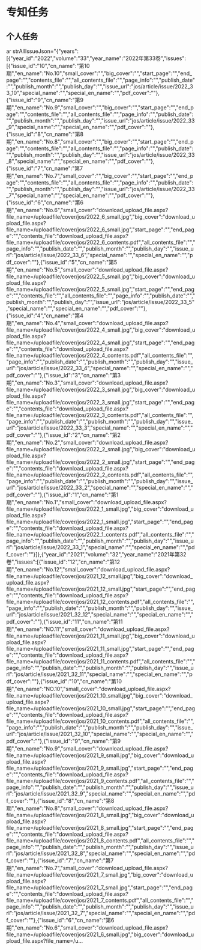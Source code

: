 # 专知任务

## 个人任务

ar strAllIssueJson="{\"years\":[{\"year_id\":\"2022\",\"volume\":\"33\",\"year_name\":\"2022年第33卷\",\"issues\":[{\"issue_id\":\"10\",\"cn_name\":\"第10期\",\"en_name\":\"No.10\",\"small_cover\":\"\",\"big_cover\":\"\",\"start_page\":\"\",\"end_page\":\"\",\"contents_file\":\"\",\"all_contents_file\":\"\",\"page_info\":\"\",\"publish_date\":\"\",\"publish_month\":\"\",\"publish_day\":\"\",\"issue_url\":\"jos/article/issue/2022_33_10\",\"special_name\":\"\",\"special_en_name\":\"\",\"pdf_cover\":\"\"},{\"issue_id\":\"9\",\"cn_name\":\"第9期\",\"en_name\":\"No.9\",\"small_cover\":\"\",\"big_cover\":\"\",\"start_page\":\"\",\"end_page\":\"\",\"contents_file\":\"\",\"all_contents_file\":\"\",\"page_info\":\"\",\"publish_date\":\"\",\"publish_month\":\"\",\"publish_day\":\"\",\"issue_url\":\"jos/article/issue/2022_33_9\",\"special_name\":\"\",\"special_en_name\":\"\",\"pdf_cover\":\"\"},{\"issue_id\":\"8\",\"cn_name\":\"第8期\",\"en_name\":\"No.8\",\"small_cover\":\"\",\"big_cover\":\"\",\"start_page\":\"\",\"end_page\":\"\",\"contents_file\":\"\",\"all_contents_file\":\"\",\"page_info\":\"\",\"publish_date\":\"\",\"publish_month\":\"\",\"publish_day\":\"\",\"issue_url\":\"jos/article/issue/2022_33_8\",\"special_name\":\"\",\"special_en_name\":\"\",\"pdf_cover\":\"\"},{\"issue_id\":\"7\",\"cn_name\":\"第7期\",\"en_name\":\"No.7\",\"small_cover\":\"\",\"big_cover\":\"\",\"start_page\":\"\",\"end_page\":\"\",\"contents_file\":\"\",\"all_contents_file\":\"\",\"page_info\":\"\",\"publish_date\":\"\",\"publish_month\":\"\",\"publish_day\":\"\",\"issue_url\":\"jos/article/issue/2022_33_7\",\"special_name\":\"\",\"special_en_name\":\"\",\"pdf_cover\":\"\"},{\"issue_id\":\"6\",\"cn_name\":\"第6期\",\"en_name\":\"No.6\",\"small_cover\":\"download_upload_file.aspx?file_name=/uploadfile/cover/jos/2022_6_small.jpg\",\"big_cover\":\"download_upload_file.aspx?file_name=/uploadfile/cover/jos/2022_6_small.jpg\",\"start_page\":\"\",\"end_page\":\"\",\"contents_file\":\"download_upload_file.aspx?file_name=/uploadfile/cover/jos/2022_6_contents.pdf\",\"all_contents_file\":\"\",\"page_info\":\"\",\"publish_date\":\"\",\"publish_month\":\"\",\"publish_day\":\"\",\"issue_url\":\"jos/article/issue/2022_33_6\",\"special_name\":\"\",\"special_en_name\":\"\",\"pdf_cover\":\"\"},{\"issue_id\":\"5\",\"cn_name\":\"第5期\",\"en_name\":\"No.5\",\"small_cover\":\"download_upload_file.aspx?file_name=/uploadfile/cover/jos/2022_5_small.jpg\",\"big_cover\":\"download_upload_file.aspx?file_name=/uploadfile/cover/jos/2022_5_small.jpg\",\"start_page\":\"\",\"end_page\":\"\",\"contents_file\":\"\",\"all_contents_file\":\"\",\"page_info\":\"\",\"publish_date\":\"\",\"publish_month\":\"\",\"publish_day\":\"\",\"issue_url\":\"jos/article/issue/2022_33_5\",\"special_name\":\"\",\"special_en_name\":\"\",\"pdf_cover\":\"\"},{\"issue_id\":\"4\",\"cn_name\":\"第4期\",\"en_name\":\"No.4\",\"small_cover\":\"download_upload_file.aspx?file_name=/uploadfile/cover/jos/2022_4_small.jpg\",\"big_cover\":\"download_upload_file.aspx?file_name=/uploadfile/cover/jos/2022_4_small.jpg\",\"start_page\":\"\",\"end_page\":\"\",\"contents_file\":\"download_upload_file.aspx?file_name=/uploadfile/cover/jos/2022_4_contents.pdf\",\"all_contents_file\":\"\",\"page_info\":\"\",\"publish_date\":\"\",\"publish_month\":\"\",\"publish_day\":\"\",\"issue_url\":\"jos/article/issue/2022_33_4\",\"special_name\":\"\",\"special_en_name\":\"\",\"pdf_cover\":\"\"},{\"issue_id\":\"3\",\"cn_name\":\"第3期\",\"en_name\":\"No.3\",\"small_cover\":\"download_upload_file.aspx?file_name=/uploadfile/cover/jos/2022_3_small.jpg\",\"big_cover\":\"download_upload_file.aspx?file_name=/uploadfile/cover/jos/2022_3_small.jpg\",\"start_page\":\"\",\"end_page\":\"\",\"contents_file\":\"download_upload_file.aspx?file_name=/uploadfile/cover/jos/2022_3_contents.pdf\",\"all_contents_file\":\"\",\"page_info\":\"\",\"publish_date\":\"\",\"publish_month\":\"\",\"publish_day\":\"\",\"issue_url\":\"jos/article/issue/2022_33_3\",\"special_name\":\"\",\"special_en_name\":\"\",\"pdf_cover\":\"\"},{\"issue_id\":\"2\",\"cn_name\":\"第2期\",\"en_name\":\"No.2\",\"small_cover\":\"download_upload_file.aspx?file_name=/uploadfile/cover/jos/2022_2_small.jpg\",\"big_cover\":\"download_upload_file.aspx?file_name=/uploadfile/cover/jos/2022_2_small.jpg\",\"start_page\":\"\",\"end_page\":\"\",\"contents_file\":\"download_upload_file.aspx?file_name=/uploadfile/cover/jos/2022_2_contents.pdf\",\"all_contents_file\":\"\",\"page_info\":\"\",\"publish_date\":\"\",\"publish_month\":\"\",\"publish_day\":\"\",\"issue_url\":\"jos/article/issue/2022_33_2\",\"special_name\":\"\",\"special_en_name\":\"\",\"pdf_cover\":\"\"},{\"issue_id\":\"1\",\"cn_name\":\"第1期\",\"en_name\":\"No.1\",\"small_cover\":\"download_upload_file.aspx?file_name=/uploadfile/cover/jos/2022_1_small.jpg\",\"big_cover\":\"download_upload_file.aspx?file_name=/uploadfile/cover/jos/2022_1_small.jpg\",\"start_page\":\"\",\"end_page\":\"\",\"contents_file\":\"download_upload_file.aspx?file_name=/uploadfile/cover/jos/2022_1_contents.pdf\",\"all_contents_file\":\"\",\"page_info\":\"\",\"publish_date\":\"\",\"publish_month\":\"\",\"publish_day\":\"\",\"issue_url\":\"jos/article/issue/2022_33_1\",\"special_name\":\"\",\"special_en_name\":\"\",\"pdf_cover\":\"\"}]},{\"year_id\":\"2021\",\"volume\":\"32\",\"year_name\":\"2021年第32卷\",\"issues\":[{\"issue_id\":\"12\",\"cn_name\":\"第12期\",\"en_name\":\"No.12\",\"small_cover\":\"download_upload_file.aspx?file_name=/uploadfile/cover/jos/2021_12_small.jpg\",\"big_cover\":\"download_upload_file.aspx?file_name=/uploadfile/cover/jos/2021_12_small.jpg\",\"start_page\":\"\",\"end_page\":\"\",\"contents_file\":\"download_upload_file.aspx?file_name=/uploadfile/cover/jos/2021_12_contents.pdf\",\"all_contents_file\":\"\",\"page_info\":\"\",\"publish_date\":\"\",\"publish_month\":\"\",\"publish_day\":\"\",\"issue_url\":\"jos/article/issue/2021_32_12\",\"special_name\":\"\",\"special_en_name\":\"\",\"pdf_cover\":\"\"},{\"issue_id\":\"11\",\"cn_name\":\"第11期\",\"en_name\":\"NO.11\",\"small_cover\":\"download_upload_file.aspx?file_name=/uploadfile/cover/jos/2021_11_small.jpg\",\"big_cover\":\"download_upload_file.aspx?file_name=/uploadfile/cover/jos/2021_11_small.jpg\",\"start_page\":\"\",\"end_page\":\"\",\"contents_file\":\"download_upload_file.aspx?file_name=/uploadfile/cover/jos/2021_11_contents.pdf\",\"all_contents_file\":\"\",\"page_info\":\"\",\"publish_date\":\"\",\"publish_month\":\"\",\"publish_day\":\"\",\"issue_url\":\"jos/article/issue/2021_32_11\",\"special_name\":\"\",\"special_en_name\":\"\",\"pdf_cover\":\"\"},{\"issue_id\":\"10\",\"cn_name\":\"第10期\",\"en_name\":\"NO.10\",\"small_cover\":\"download_upload_file.aspx?file_name=/uploadfile/cover/jos/2021_10_small.jpg\",\"big_cover\":\"download_upload_file.aspx?file_name=/uploadfile/cover/jos/2021_10_small.jpg\",\"start_page\":\"\",\"end_page\":\"\",\"contents_file\":\"download_upload_file.aspx?file_name=/uploadfile/cover/jos/2021_10_contents.pdf\",\"all_contents_file\":\"\",\"page_info\":\"\",\"publish_date\":\"\",\"publish_month\":\"\",\"publish_day\":\"\",\"issue_url\":\"jos/article/issue/2021_32_10\",\"special_name\":\"\",\"special_en_name\":\"\",\"pdf_cover\":\"\"},{\"issue_id\":\"9\",\"cn_name\":\"第9期\",\"en_name\":\"No.9\",\"small_cover\":\"download_upload_file.aspx?file_name=/uploadfile/cover/jos/2021_9_small.jpg\",\"big_cover\":\"download_upload_file.aspx?file_name=/uploadfile/cover/jos/2021_9_small.jpg\",\"start_page\":\"\",\"end_page\":\"\",\"contents_file\":\"download_upload_file.aspx?file_name=/uploadfile/cover/jos/2021_9_contents.pdf\",\"all_contents_file\":\"\",\"page_info\":\"\",\"publish_date\":\"\",\"publish_month\":\"\",\"publish_day\":\"\",\"issue_url\":\"jos/article/issue/2021_32_9\",\"special_name\":\"\",\"special_en_name\":\"\",\"pdf_cover\":\"\"},{\"issue_id\":\"8\",\"cn_name\":\"第8期\",\"en_name\":\"No.8\",\"small_cover\":\"download_upload_file.aspx?file_name=/uploadfile/cover/jos/2021_8_small.jpg\",\"big_cover\":\"download_upload_file.aspx?file_name=/uploadfile/cover/jos/2021_8_small.jpg\",\"start_page\":\"\",\"end_page\":\"\",\"contents_file\":\"download_upload_file.aspx?file_name=/uploadfile/cover/jos/2021_8_contents.pdf\",\"all_contents_file\":\"\",\"page_info\":\"\",\"publish_date\":\"\",\"publish_month\":\"\",\"publish_day\":\"\",\"issue_url\":\"jos/article/issue/2021_32_8\",\"special_name\":\"\",\"special_en_name\":\"\",\"pdf_cover\":\"\"},{\"issue_id\":\"7\",\"cn_name\":\"第7期\",\"en_name\":\"No.7\",\"small_cover\":\"download_upload_file.aspx?file_name=/uploadfile/cover/jos/2021_7_small.jpg\",\"big_cover\":\"download_upload_file.aspx?file_name=/uploadfile/cover/jos/2021_7_small.jpg\",\"start_page\":\"\",\"end_page\":\"\",\"contents_file\":\"download_upload_file.aspx?file_name=/uploadfile/cover/jos/2021_7_contents.pdf\",\"all_contents_file\":\"\",\"page_info\":\"\",\"publish_date\":\"\",\"publish_month\":\"\",\"publish_day\":\"\",\"issue_url\":\"jos/article/issue/2021_32_7\",\"special_name\":\"\",\"special_en_name\":\"\",\"pdf_cover\":\"\"},{\"issue_id\":\"6\",\"cn_name\":\"第6期\",\"en_name\":\"No.6\",\"small_cover\":\"download_upload_file.aspx?file_name=/uploadfile/cover/jos/2021_6_small.jpg\",\"big_cover\":\"download_upload_file.aspx?file_name=/u…

